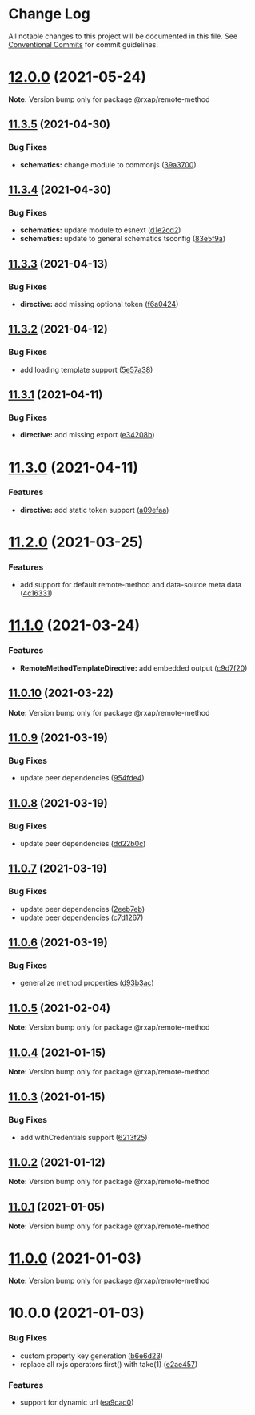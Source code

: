 # Change Log

All notable changes to this project will be documented in this file.
See [Conventional Commits](https://conventionalcommits.org) for commit guidelines.

# [12.0.0](https://gitlab.com/rxap/packages/compare/@rxap/remote-method@11.3.5...@rxap/remote-method@12.0.0) (2021-05-24)

**Note:** Version bump only for package @rxap/remote-method





## [11.3.5](https://gitlab.com/rxap/packages/compare/@rxap/remote-method@11.3.4...@rxap/remote-method@11.3.5) (2021-04-30)


### Bug Fixes

* **schematics:** change module to commonjs ([39a3700](https://gitlab.com/rxap/packages/commit/39a3700a1d1194a81fb9e7944288984f64b46b88))





## [11.3.4](https://gitlab.com/rxap/packages/compare/@rxap/remote-method@11.3.3...@rxap/remote-method@11.3.4) (2021-04-30)


### Bug Fixes

* **schematics:** update module to esnext ([d1e2cd2](https://gitlab.com/rxap/packages/commit/d1e2cd252f3866471935131187b3acaefe2cca82))
* **schematics:** update to general schematics tsconfig ([83e5f9a](https://gitlab.com/rxap/packages/commit/83e5f9a0cf1810686a503425d87a5e4ae30b8c84))





## [11.3.3](https://gitlab.com/rxap/packages/compare/@rxap/remote-method@11.3.2...@rxap/remote-method@11.3.3) (2021-04-13)


### Bug Fixes

* **directive:** add missing optional token ([f6a0424](https://gitlab.com/rxap/packages/commit/f6a04247ede839497b8128bb2d8b4b2b0af135f4))





## [11.3.2](https://gitlab.com/rxap/packages/compare/@rxap/remote-method@11.3.1...@rxap/remote-method@11.3.2) (2021-04-12)


### Bug Fixes

* add loading template support ([5e57a38](https://gitlab.com/rxap/packages/commit/5e57a387258eded6c4b123defb23d0858a996e5f))





## [11.3.1](https://gitlab.com/rxap/packages/compare/@rxap/remote-method@11.3.0...@rxap/remote-method@11.3.1) (2021-04-11)


### Bug Fixes

* **directive:** add missing export ([e34208b](https://gitlab.com/rxap/packages/commit/e34208b7ccd8412042fc65e5c570877d65edcd89))





# [11.3.0](https://gitlab.com/rxap/packages/compare/@rxap/remote-method@11.2.0...@rxap/remote-method@11.3.0) (2021-04-11)


### Features

* **directive:** add static token support ([a09efaa](https://gitlab.com/rxap/packages/commit/a09efaa825f82e7a51d801821b4dc018bd2bb9e3))





# [11.2.0](https://gitlab.com/rxap/packages/compare/@rxap/remote-method@11.1.0...@rxap/remote-method@11.2.0) (2021-03-25)


### Features

* add support for default remote-method and data-source meta data ([4c16331](https://gitlab.com/rxap/packages/commit/4c16331707e632e7079d61ced3d20984811b952d))





# [11.1.0](https://gitlab.com/rxap/packages/compare/@rxap/remote-method@11.0.10...@rxap/remote-method@11.1.0) (2021-03-24)


### Features

* **RemoteMethodTemplateDirective:** add embedded output ([c9d7f20](https://gitlab.com/rxap/packages/commit/c9d7f203d9cf64afaec98aa4715a8b7d29d6a162))





## [11.0.10](https://gitlab.com/rxap/packages/compare/@rxap/remote-method@11.0.9...@rxap/remote-method@11.0.10) (2021-03-22)

**Note:** Version bump only for package @rxap/remote-method





## [11.0.9](https://gitlab.com/rxap/packages/compare/@rxap/remote-method@11.0.8...@rxap/remote-method@11.0.9) (2021-03-19)


### Bug Fixes

* update peer dependencies ([954fde4](https://gitlab.com/rxap/packages/commit/954fde47836ff0c1f25a77c33ff871ddc7685b6c))





## [11.0.8](https://gitlab.com/rxap/packages/compare/@rxap/remote-method@11.0.7...@rxap/remote-method@11.0.8) (2021-03-19)


### Bug Fixes

* update peer dependencies ([dd22b0c](https://gitlab.com/rxap/packages/commit/dd22b0ce053bc266c7aea659a2faf3be39f424e7))





## [11.0.7](https://gitlab.com/rxap/packages/compare/@rxap/remote-method@11.0.6...@rxap/remote-method@11.0.7) (2021-03-19)


### Bug Fixes

* update peer dependencies ([2eeb7eb](https://gitlab.com/rxap/packages/commit/2eeb7eb85eedd6d610e855dc1724c7153cf01fd0))
* update peer dependencies ([c7d1267](https://gitlab.com/rxap/packages/commit/c7d12671f3efc198985cddee92caa2558e74b023))





## [11.0.6](https://gitlab.com/rxap/packages/compare/@rxap/remote-method@11.0.5...@rxap/remote-method@11.0.6) (2021-03-19)


### Bug Fixes

* generalize method properties ([d93b3ac](https://gitlab.com/rxap/packages/commit/d93b3ac9de6562bf3c5d37f3351e127c9f4ba631))





## [11.0.5](https://gitlab.com/rxap/packages/compare/@rxap/remote-method@10.0.2...@rxap/remote-method@11.0.5) (2021-02-04)

**Note:** Version bump only for package @rxap/remote-method





## [11.0.4](https://gitlab.com/rxap/packages/compare/@rxap/remote-method@11.0.3...@rxap/remote-method@11.0.4) (2021-01-15)

**Note:** Version bump only for package @rxap/remote-method





## [11.0.3](https://gitlab.com/rxap/packages/compare/@rxap/remote-method@11.0.2...@rxap/remote-method@11.0.3) (2021-01-15)


### Bug Fixes

* add withCredentials support ([6213f25](https://gitlab.com/rxap/packages/commit/6213f2526814f8a9c51f93ec5c052e7d23e76e97))





## [11.0.2](https://gitlab.com/rxap/packages/compare/@rxap/remote-method@11.0.1...@rxap/remote-method@11.0.2) (2021-01-12)

**Note:** Version bump only for package @rxap/remote-method





## [11.0.1](https://gitlab.com/rxap/packages/compare/@rxap/remote-method@11.0.0...@rxap/remote-method@11.0.1) (2021-01-05)

**Note:** Version bump only for package @rxap/remote-method





# [11.0.0](https://gitlab.com/rxap/packages/compare/@rxap/remote-method@10.0.0...@rxap/remote-method@11.0.0) (2021-01-03)

**Note:** Version bump only for package @rxap/remote-method





# 10.0.0 (2021-01-03)


### Bug Fixes

* custom property key generation ([b6e6d23](https://gitlab.com/rxap/packages/commit/b6e6d23215f0b35e0de2d35003b186a3d435b8e4))
* replace all rxjs operators first() with take(1) ([e2ae457](https://gitlab.com/rxap/packages/commit/e2ae45771c8b01f30fc1a00f962e067d610296b7))


### Features

* support for dynamic url ([ea9cad0](https://gitlab.com/rxap/packages/commit/ea9cad003cf796cdc0b78ea0be5bf71b3d1fc4c2))
